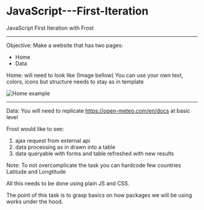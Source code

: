 # JavaScript---First-Iteration
JavaScript First Iteration with Frost
______________________________________
Objective: Make a website that has two pages:
- Home
- Data

Home: will need to look like (Image bellow) You can use your own text, colors, icons but structure needs to stay as in template

![Home example](https://i.imgur.com/KB8MFfP.png)
____________________________________
Data: You will need to replicate https://open-meteo.com/en/docs at basic level

Frost would like to see: 

1) ajax request from external api
2) data processing as in drawn into a table
3) data queryable with forms and table refreshed with new results

Note: To not overcomplicate the task you can hardcode few countries Latitude and Longtitude 

All this needs to be done using plain JS and CSS.

The point of this task is to grasp basics on how packages we will be using works under the hood.
